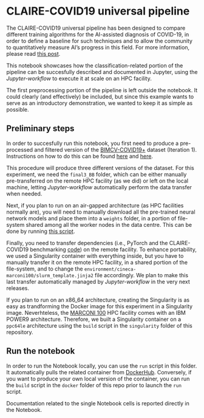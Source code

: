 # CLAIRE-COVID19 universal pipeline

The CLAIRE-COVID19 universal pipeline has been designed to compare different training algorithms for the AI-assisted diagnosis of COVID-19, in order to define a baseline for such techniques and to allow the community to quantitatively measure AI’s progress in this field. For more information, please read [this post](https://streamflow.di.unito.it/2021/04/12/ai-assisted-covid-19-diagnosis-with-the-claire-universal-pipeline/).

This notebook showcases how the classification-related portion of the pipeline can be succesfully described and documented in Jupyter, using the *Jupyter-workflow* to execute it at scale on an HPC facility.

The first preprocessing portion of the pipeline is left outside the notebook. It could clearly (and effectively) be included, but since this example wants to serve as an introductory demonstration, we wanted to keep it as simple as possible.

## Preliminary steps

In order to succesfully run this notebook, you first need to produce a pre-processed and filtered version of the [BIMCV-COVID19+](https://bimcv.cipf.es/bimcv-projects/bimcv-covid19/) dataset (Iteration 1). Instructions on how to do this can be found [here](https://github.com/CLAIRE-COVID/AI-Covid19-preprocessing) and [here](https://github.com/CLAIRE-COVID/AI-Covid19-pipelines).

This procedure will produce three different versions of the dataset. For this experiment, we need the `final3_BB` folder, which can be either manually pre-transferred on the remote HPC facility (as we did) or left on the local machine, letting *Jupyter-workflow* automatically perform the data transfer when needed.

Next, if you plan to run on an air-gapped architecture (as HPC facilities normally are), you will need to manually download all the pre-trained neural network models and place them into a `weights` folder, in a portion of file-system shared among all the worker nodes in the data centre. This can be done by running [this script](https://raw.githubusercontent.com/CLAIRE-COVID/AI-Covid19-benchmarking/master/nnframework/init_models.py).

Finally, you need to transfer dependencies (i.e., PyTorch and the CLAIRE-COVID19 benchmarking [code](https://github.com/CLAIRE-COVID/AI-Covid19-benchmarking)) on the remote facility. To enhance portability, we used a Singularity container with everything inside, but you have to manually transfer it on the remote HPC facility, in a shared portion of the file-system, and to change the `environment/cineca-marconi100/slurm_template.jinja2` file accordingly. We plan to make this last transfer automatically managed by *Jupyter-workflow* in the very next releases.

If you plan to run on an x86_64 architecture, creating the Singularity is as easy as trandforming the Docker image for this experiment in a Singularity image. Neverhteless, the [MARCONI 100](https://www.hpc.cineca.it/hardware/marconi100) HPC facility comes with an IBM POWER9 architecture. Therefore, we built a Singularity container on a `ppc64le` architecture using the `build` script in the `singularity` folder of this repository.

## Run the notebook

In order to run the Notebook locally, you can use the `run` script in this folder. It automatically pulls the related container from [DockerHub](https://hub.docker.com/r/alphaunito/claire-covid-notebook). Conversely, if you want to produce your own local version of the container, you can run the `build` script in the `docker` folder of this repo prior to launch the `run` script.

Documentation related to the single Notebook cells is reported directly in the Notebook.